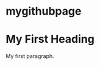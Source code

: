 # mygithubpage
<!DOCTYPE html>
<html>
<body>

<h1>My First Heading</h1>

<p>My first paragraph.</p>

</body>
</html>
